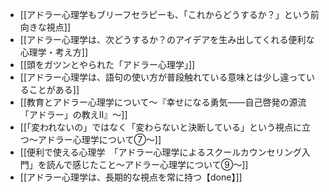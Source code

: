 - [[アドラー心理学もブリーフセラピーも、「これからどうするか？」という前向きな視点]]
- [[アドラー心理学は、次どうするか？のアイデアを生み出してくれる便利な心理学・考え方]]
- [[頭をガツンとやられた「アドラー心理学」]]
- [[アドラー心理学は、語句の使い方が普段触れている意味とは少し違っていることがある]]
- [[教育とアドラー心理学について〜『幸せになる勇気――自己啓発の源流「アドラー」の教えII』〜]]
- [[「変われないの」ではなく「変わらないと決断している」という視点に立つ〜アドラー心理学について⑦〜]]
- [[便利で使える心理学　「アドラー心理学によるスクールカウンセリング入門」を読んで感じたこと〜アドラー心理学について⑨〜]]
- [[アドラー心理学は、長期的な視点を常に持つ【done】]]